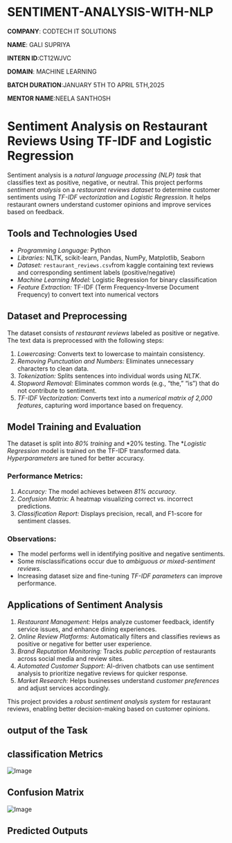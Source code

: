 # SENTIMENT-ANALYSIS-WITH-NLP

**COMPANY**: CODTECH IT SOLUTIONS

**NAME**: GALI SUPRIYA

**INTERN ID**:CT12WJVC

**DOMAIN**: MACHINE LEARNING

**BATCH DURATION**:JANUARY 5TH TO APRIL 5TH,2025

**MENTOR NAME**:NEELA SANTHOSH 

# Sentiment Analysis on Restaurant Reviews Using TF-IDF and Logistic Regression

Sentiment analysis is a *natural language processing (NLP) task* that classifies text as positive, negative, or neutral. This project performs *sentiment analysis* on a *restaurant reviews dataset* to determine customer sentiments using *TF-IDF vectorization* and *Logistic Regression*. It helps restaurant owners understand customer opinions and improve services based on feedback.  

## Tools and Technologies Used  
- *Programming Language:* Python  
- *Libraries:* NLTK, scikit-learn, Pandas, NumPy, Matplotlib, Seaborn  
- *Dataset:* `restaurant_reviews.csv`from kaggle containing text reviews and corresponding sentiment labels (positive/negative)  
- *Machine Learning Model:* Logistic Regression for binary classification  
- *Feature Extraction:* TF-IDF (Term Frequency-Inverse Document Frequency) to convert text into numerical vectors  

## Dataset and Preprocessing  
The dataset consists of *restaurant reviews* labeled as positive or negative. The text data is preprocessed with the following steps:  
1. *Lowercasing:* Converts text to lowercase to maintain consistency.  
2. *Removing Punctuation and Numbers:* Eliminates unnecessary characters to clean data.  
3. *Tokenization:* Splits sentences into individual words using *NLTK*.  
4. *Stopword Removal:* Eliminates common words (e.g., “the,” “is”) that do not contribute to sentiment.  
5. *TF-IDF Vectorization:* Converts text into a *numerical matrix of 2,000 features*, capturing word importance based on frequency.  

## Model Training and Evaluation  
The dataset is split into *80% training* and *20% testing. The **Logistic Regression* model is trained on the TF-IDF transformed data. *Hyperparameters* are tuned for better accuracy.  

### Performance Metrics:  
1. *Accuracy:* The model achieves between *81% accuracy*.
2. *Confusion Matrix:* A heatmap visualizing correct vs. incorrect predictions. 
3. *Classification Report:* Displays precision, recall, and F1-score for sentiment classes.  

### Observations:  
- The model performs well in identifying positive and negative sentiments.  
- Some misclassifications occur due to *ambiguous or mixed-sentiment reviews*.  
- Increasing dataset size and fine-tuning *TF-IDF parameters* can improve performance.  

## Applications of Sentiment Analysis  
1. *Restaurant Management:* Helps analyze customer feedback, identify service issues, and enhance dining experiences.  
2. *Online Review Platforms:* Automatically filters and classifies reviews as positive or negative for better user experience.  
3. *Brand Reputation Monitoring:* Tracks *public perception* of restaurants across social media and review sites.  
4. *Automated Customer Support:* AI-driven chatbots can use sentiment analysis to prioritize negative reviews for quicker response.  
5. *Market Research:* Helps businesses understand *customer preferences* and adjust services accordingly.  

This project provides a *robust sentiment analysis system* for restaurant reviews, enabling better decision-making based on customer opinions.

## output of the Task

## classification Metrics

![Image](https://github.com/user-attachments/assets/4909250e-150c-4c97-ab1b-3c01fd7db59f)

## Confusion Matrix

![Image](https://github.com/user-attachments/assets/1adbedae-61b7-4ea8-b573-9bdd59e51a11)

## Predicted Outputs
